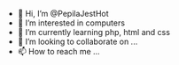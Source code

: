 - 👋 Hi, I’m @PepilaJestHot
- 👀 I’m interested in computers
- 🌱 I’m currently learning php, html and css
- 💞️ I’m looking to collaborate on ...
- 📫 How to reach me ...

<!---
PepilaJestHot/PepilaJestHot is a ✨ special ✨ repository because its `README.md` (this file) appears on your GitHub profile.
You can click the Preview link to take a look at your changes.
--->
